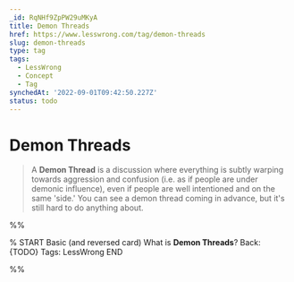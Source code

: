 ```yaml
---
_id: RqNHf9ZpPW29uMKyA
title: Demon Threads
href: https://www.lesswrong.com/tag/demon-threads
slug: demon-threads
type: tag
tags:
  - LessWrong
  - Concept
  - Tag
synchedAt: '2022-09-01T09:42:50.227Z'
status: todo
---
```


# Demon Threads

> A **Demon Thread** is a discussion where everything is subtly warping towards aggression and confusion (i.e. as if people are under demonic influence), even if people are well intentioned and on the same 'side.' You can see a demon thread coming in advance, but it's still hard to do anything about.


%%

% START
Basic (and reversed card)
What is **Demon Threads**?
Back: {TODO}
Tags: LessWrong
END
<!--ID: 1663157009409-->


%%
	
